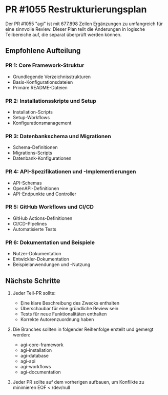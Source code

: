 # PR #1055 Restrukturierungsplan

Der PR #1055 "agi" ist mit 677.898 Zeilen Ergänzungen zu umfangreich für eine sinnvolle Review. Dieser Plan teilt die Änderungen in logische Teilbereiche auf, die separat überprüft werden können.

## Empfohlene Aufteilung

### PR 1: Core Framework-Struktur
- Grundlegende Verzeichnisstrukturen
- Basis-Konfigurationsdateien
- Primäre README-Dateien

### PR 2: Installationsskripte und Setup
- Installation-Scripts
- Setup-Workflows
- Konfigurationsmanagement

### PR 3: Datenbankschema und Migrationen
- Schema-Definitionen
- Migrations-Scripts
- Datenbank-Konfigurationen

### PR 4: API-Spezifikationen und -Implementierungen
- API-Schemas
- OpenAPI-Definitionen
- API-Endpunkte und Controller

### PR 5: GitHub Workflows und CI/CD
- GitHub Actions-Definitionen
- CI/CD-Pipelines
- Automatisierte Tests

### PR 6: Dokumentation und Beispiele
- Nutzer-Dokumentation
- Entwickler-Dokumentation
- Beispielanwendungen und -Nutzung

## Nächste Schritte

1. Jeder Teil-PR sollte:
   - Eine klare Beschreibung des Zwecks enthalten
   - Überschaubar für eine gründliche Review sein
   - Tests für neue Funktionalitäten enthalten
   - Korrekte Autorenzuordnung haben

2. Die Branches sollten in folgender Reihenfolge erstellt und gemergt werden:
   - agi-core-framework
   - agi-installation
   - agi-database
   - agi-api
   - agi-workflows
   - agi-documentation

3. Jeder PR sollte auf dem vorherigen aufbauen, um Konflikte zu minimieren
EOF < /dev/null
